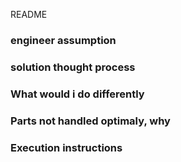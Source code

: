 README
### engineer assumption 
### solution thought process
### What would i do differently
### Parts not handled optimaly, why
### Execution instructions